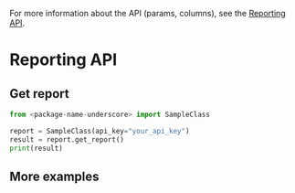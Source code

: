 For more information about the API (params, columns), see
the [Reporting API](https://google.com).

# Reporting API

## Get report

```python
from <package-name-underscore> import SampleClass

report = SampleClass(api_key="your_api_key")
result = report.get_report()
print(result)
```

## More examples
